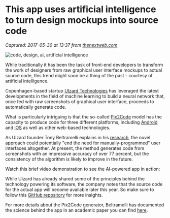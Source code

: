 # This app uses artificial intelligence to turn design mockups into source code

_Captured: 2017-05-30 at 13:37 from [thenextweb.com](https://thenextweb.com/apps/2017/05/26/ai-raw-design-turn-source-code/#.tnw_0fhM4Xco)_

![code, design, ai, artificial intelligence](https://cdn2.tnwcdn.com/wp-content/blogs.dir/1/files/2017/05/Screen-Shot-2017-05-26-at-13.13.51.png)

While traditionally it has been the task of front-end developers to transform the work of designers from raw graphical user interface mockups to actual source code, this trend might soon be a thing of the past - courtesy of artificial intelligence.

Copenhagen-based startup [UIzard Technologies](https://uizard.io/research#pix2code) has leveraged the latest developments in the field of machine learning to build a neural network that, once fed with raw screenshots of graphical user interface, proceeds to automatically generate code.

What is particularly intriguing is that the so-called [Pix2Code](https://github.com/tonybeltramelli/pix2code) model has the capacity to produce code for three different platforms, including [Android](https://thenextweb.com/topic/android/) and [iOS](https://thenextweb.com/topic/ios/) as well as other web-based technologies.

As UIzard founder Tony Beltramelli explains in his [research](https://arxiv.org/pdf/1705.07962.pdf), the novel approach could potentially "end the need for manually-programmed" user interfaces altogether. At present, the method generates code from screenshots with an impressive accuracy of over 77 percent, but the consistency of the algorithm is likely to improve in the future.

Watch this brief video demonstration to see the AI-powered app in action:

While UIzard has already shared some of the principles behind the technology powering its software, the company notes that the source code for the actual app will become available later this year. So make sure to follow this [GitHub repository](https://github.com/tonybeltramelli/pix2code) for more insights.

For more details about the Pix2Code generator, Beltramelli has documented the science behind the app in an academic paper you can find [here](https://arxiv.org/pdf/1705.07962.pdf).
